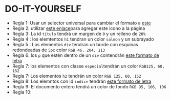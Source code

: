 # DO-IT-YOURSELF

  * Regla 1: Usar un selector universal para cambiar el formato a  [este](https://fonts.google.com/specimen/Bebas+Neue#standard-styles´)
  * Regla 2: utilizar [este enlace](https://fontawesome.com/v5.15/icons/battle-net?style=brands)para agregar este icono a la página
  * Regla 3: La id `título` tendrá un margen de `0` y un relleno de `20%` 
  * Regla 4 : los elemtentos `h1` tendran un color `salmon` y un subrayado
  * Regla 5 : Los elementos `div` tendran un borde con esquinas redondeadas de `5px` color `RGB 46, 204, 113`
  * Regla 6: los `p` que estén dentro de un `div` contendrán [este formato de letra](https://fonts.google.com/specimen/Zen+Old+Mincho#standard-styles)
  * Regla 7: los elementos con classe `especial`tendrán un color `RGB125, 60, 152` 
  * Regla 7: Los elementos `h2` tendrán  un color `RGB 125, 60, 152`
  * Regla 8: Los elemntos con id `indice` tendrán [este formato de letra]((https://fonts.google.com/specimen/Indie+Flower#standard-styles))
  * Regla 9: El documento entero tendrá un color de fondo `RGB 95, 106, 106`
  * Regla 10: 
